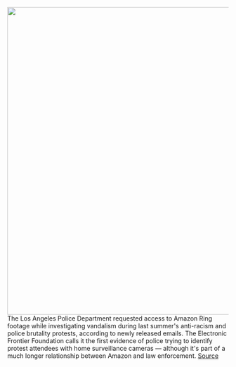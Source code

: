 <img src='https://cdn.vox-cdn.com/thumbor/zmNt_dm8H4HA9TxBZAZrr-5ndRo=/0x0:2048x1366/1200x800/filters:focal(893x400:1219x726)/cdn.vox-cdn.com/uploads/chorus_image/image/68830804/ringvideodoorbell3plus.0.jpg' width='700px' /><br/>
The Los Angeles Police Department requested access to Amazon Ring footage while investigating vandalism during last summer's anti-racism and police brutality protests, according to newly released emails. The Electronic Frontier Foundation calls it the first evidence of police trying to identify protest attendees with home surveillance cameras — although it's part of a much longer relationship between Amazon and law enforcement.
<a href='https://www.theverge.com/2021/2/17/22287287/los-angeles-police-department-ring-anti-racism-protest-video-surveillance-request'> Source <a/>